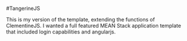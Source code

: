 #TangerineJS

This is my version of the template, extending the functions of ClementineJS. I wanted a
full featured MEAN Stack application template that included login capabilities and angularjs.
